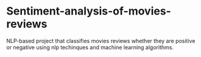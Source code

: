 # Sentiment-analysis-of-movies-reviews
NLP-based project that classifies movies reviews whether they are positive or negative using nlp techinques and machine learning algorithms.

